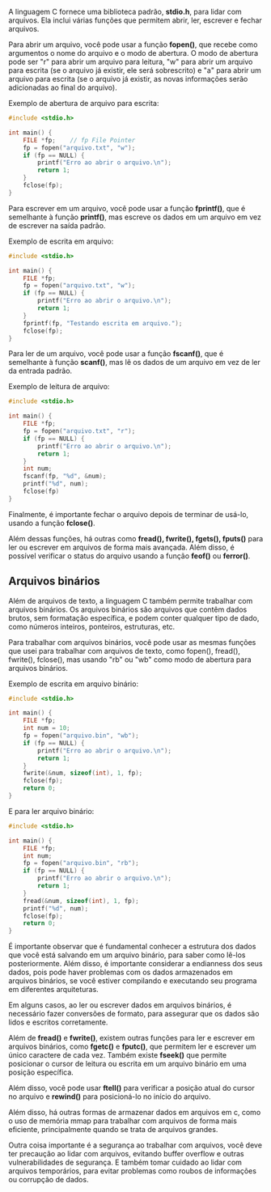 A linguagem C fornece uma biblioteca padrão, __stdio.h__, para lidar com arquivos. Ela inclui várias funções que permitem abrir, ler, escrever e fechar arquivos.

Para abrir um arquivo, você pode usar a função __fopen()__, que recebe como argumentos o nome do arquivo e o modo de abertura. O modo de abertura pode ser "r" para abrir um arquivo para leitura, "w" para abrir um arquivo para escrita (se o arquivo já existir, ele será sobrescrito) e "a" para abrir um arquivo para escrita (se o arquivo já existir, as novas informações serão adicionadas ao final do arquivo).

Exemplo de abertura de arquivo para escrita:
```c
#include <stdio.h>

int main() {
    FILE *fp;    // fp File Pointer
    fp = fopen("arquivo.txt", "w");
    if (fp == NULL) {
        printf("Erro ao abrir o arquivo.\n");
        return 1;
    }
    fclose(fp);
}
```

Para escrever em um arquivo, você pode usar a função __fprintf()__, que é semelhante à função __printf()__, mas escreve os dados em um arquivo em vez de escrever na saída padrão.

Exemplo de escrita em arquivo:
```c
#include <stdio.h>

int main() {
    FILE *fp;
    fp = fopen("arquivo.txt", "w");
    if (fp == NULL) {
        printf("Erro ao abrir o arquivo.\n");
        return 1;
    }
    fprintf(fp, "Testando escrita em arquivo.");
    fclose(fp);
}
```

Para ler de um arquivo, você pode usar a função __fscanf()__, que é semelhante à função __scanf()__, mas lê os dados de um arquivo em vez de ler da entrada padrão.

Exemplo de leitura de arquivo:
```c
#include <stdio.h>

int main() {
    FILE *fp;
    fp = fopen("arquivo.txt", "r");
    if (fp == NULL) {
        printf("Erro ao abrir o arquivo.\n");
        return 1;
    }
    int num;
    fscanf(fp, "%d", &num);
    printf("%d", num);
    fclose(fp)
}
```

Finalmente, é importante fechar o arquivo depois de terminar de usá-lo, usando a função __fclose()__.

Além dessas funções, há outras como __fread(), fwrite(), fgets(), fputs()__ para ler ou escrever em arquivos de forma mais avançada. Além disso, é possível verificar o status do arquivo usando a função __feof()__ ou __ferror()__.

## Arquivos binários

Além de arquivos de texto, a linguagem C também permite trabalhar com arquivos binários. Os arquivos binários são arquivos que contêm dados brutos, sem formatação específica, e podem conter qualquer tipo de dado, como números inteiros, ponteiros, estruturas, etc.

Para trabalhar com arquivos binários, você pode usar as mesmas funções que usei para trabalhar com arquivos de texto, como fopen(), fread(), fwrite(), fclose(), mas usando "rb" ou "wb" como modo de abertura para arquivos binários.

Exemplo de escrita em arquivo binário:
```c
#include <stdio.h>

int main() {
    FILE *fp;
    int num = 10;
    fp = fopen("arquivo.bin", "wb");
    if (fp == NULL) {
        printf("Erro ao abrir o arquivo.\n");
        return 1;
    }
    fwrite(&num, sizeof(int), 1, fp);
    fclose(fp);
    return 0;
}
```

E para ler arquivo binário:
```c
#include <stdio.h>

int main() {
    FILE *fp;
    int num;
    fp = fopen("arquivo.bin", "rb");
    if (fp == NULL) {
        printf("Erro ao abrir o arquivo.\n");
        return 1;
    }
    fread(&num, sizeof(int), 1, fp);
    printf("%d", num);
    fclose(fp);
    return 0;
}
```

É importante observar que é fundamental conhecer a estrutura dos dados que você está salvando em um arquivo binário, para saber como lê-los posteriormente. Além disso, é importante considerar a endianness dos seus dados, pois pode haver problemas com os dados armazenados em arquivos binários, se você estiver compilando e executando seu programa em diferentes arquiteturas.

Em alguns casos, ao ler ou escrever dados em arquivos binários, é necessário fazer conversões de formato, para assegurar que os dados são lidos e escritos corretamente.

Além de __fread()__ e __fwrite()__, existem outras funções para ler e escrever em arquivos binários, como __fgetc()__ e __fputc()__, que permitem ler e escrever um único caractere de cada vez. Também existe __fseek()__ que permite posicionar o cursor de leitura ou escrita em um arquivo binário em uma posição específica.

Além disso, você pode usar __ftell()__ para verificar a posição atual do cursor no arquivo e __rewind()__ para posicioná-lo no início do arquivo.

Além disso, há outras formas de armazenar dados em arquivos em c, como o uso de memória mmap para trabalhar com arquivos de forma mais eficiente, principalmente quando se trata de arquivos grandes.

Outra coisa importante é a segurança ao trabalhar com arquivos, você deve ter precaução ao lidar com arquivos, evitando buffer overflow e outras vulnerabilidades de segurança. E também tomar cuidado ao lidar com arquivos temporários, para evitar problemas como roubos de informações ou corrupção de dados.
